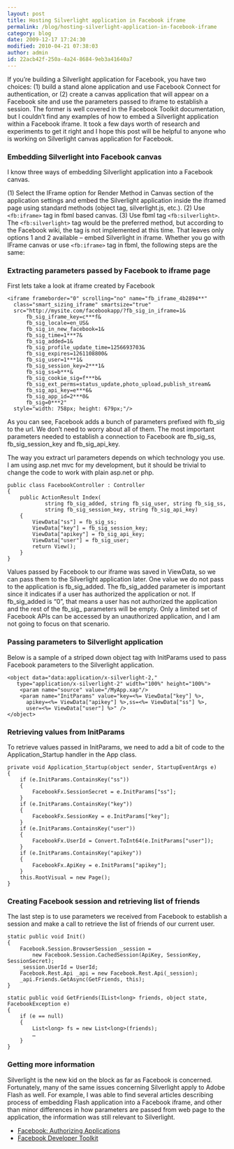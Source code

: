 ```yaml
---
layout: post
title: Hosting Silverlight application in Facebook iframe
permalink: /blog/hosting-silverlight-application-in-facebook-iframe
category: blog
date: 2009-12-17 17:24:30
modified: 2010-04-21 07:38:03
author: admin
id: 22acb42f-250a-4a24-8684-9eb3a41640a7
---
```


If you’re building a Silverlight application for Facebook, you have two
choices: (1) build a stand alone application and use Facebook Connect
for authentication, or (2) create a canvas application that will appear
on a Facebook site and use the parameters passed to iframe to establish
a session. The former is well covered in the Facebook Toolkit
documentation, but I couldn’t find any examples of how to embed
a Silverlight application within a Facebook iframe. It took a few days
worth of research and experiments to get it right and I hope this post
will be helpful to anyone who is working on Silverlight canvas
application for Facebook.

### Embedding Silverlight into Facebook canvas

I know three ways of embedding Silverlight application into a Facebook
canvas.

(1) Select the IFrame option for Render Method in Canvas section of the
application settings and embed the Silverlight application inside the
iframed page using standard methods (object tag, silverlight.js, etc.).
(2) Use `<fb:iframe>` tag in fbml based canvas. (3) Use fbml tag
`<fb:silverlight>`. The `<fb:silverlight>` tag would be the preferred
method, but according to the Facebook wiki, the tag is not implemented
at this time. That leaves only options 1 and 2 available – embed
Silverlight in iframe. Whether you go with IFrame canvas or use
`<fb:iframe>` tag in fbml, the following steps are the same:

### Extracting parameters passed by Facebook to iframe page

First lets take a look at iframe created by Facebook

    <iframe frameborder="0" scrolling="no" name="fb_iframe_4b2894**"
      class="smart_sizing_iframe" smartsize="true"
      src="http://mysite.com/facebookapp/?fb_sig_in_iframe=1&
          fb_sig_iframe_key=c***f&
          fb_sig_locale=en_US&
          fb_sig_in_new_facebook=1&
          fb_sig_time=1***7&
          fb_sig_added=1&
          fb_sig_profile_update_time=1256693703&
          fb_sig_expires=1261108800&
          fb_sig_user=1***1&
          fb_sig_session_key=2***1&
          fb_sig_ss=b***&
          fb_sig_cookie_sig=f***b&
          fb_sig_ext_perms=status_update,photo_upload,publish_stream&
          fb_sig_api_key=e***6&
          fb_sig_app_id=2***0&
          fb_sig=0***2"
      style="width: 758px; height: 679px;"/>

As you can see, Facebook adds a bunch of parameters prefixed with
fb_sig to the url. We don’t need to worry about all of them. The most
important parameters needed to establish a connection to Facebook are
fb_sig_ss, fb_sig_session_key and fb_sig_api_key.

The way you extract url parameters depends on which technology you use.
I am using asp.net mvc for my development, but it should be trivial
to change the code to work with plain asp.net or php.

    public class FacebookController : Controller
    {
        public ActionResult Index(
                string fb_sig_added, string fb_sig_user, string fb_sig_ss,
                string fb_sig_session_key, string fb_sig_api_key)
        {
            ViewData["ss"] = fb_sig_ss;
            ViewData["key"] = fb_sig_session_key;
            ViewData["apikey"] = fb_sig_api_key;
            ViewData["user"] = fb_sig_user;
            return View();
        }
    }

Values passed by Facebook to our iframe was saved in ViewData, so we
can pass them to the Silverlight application later. One value we do not
pass to the application is fb_sig_added. The fb_sig_added parameter is
important since it indicates if a user has authorized the application
or not. If fb_sig_added is “0”, that means a user has not authorized
the application and the rest of the fb_sig_ parameters will be empty.
Only a limited set of Facebook APIs can be accessed by an unauthorized
application, and I am not going to focus on that scenario.

### Passing parameters to Silverlight application

Below is a sample of a striped down object tag with InitParams used to
pass Facebook parameters to the Silverlight application.

    <object data="data:application/x-silverlight-2,"
       type="application/x-silverlight-2" width="100%" height="100%">
        <param name="source" value="/MyApp.xap"/>
        <param name="InitParams" value="key=<%= ViewData["key"] %>,
          apikey=<%= ViewData["apikey"] %>,ss=<%= ViewData["ss"] %>,
          user=<%= ViewData["user"] %>" />
    </object>

### Retrieving values from InitParams

To retrieve values passed in InitParams, we need to add a bit of code
to the Application_Startup handler in the App class.

    private void Application_Startup(object sender, StartupEventArgs e)
    {
        if (e.InitParams.ContainsKey("ss"))
        {
            FacebookFx.SessionSecret = e.InitParams["ss"];
        }
        if (e.InitParams.ContainsKey("key"))
        {
            FacebookFx.SessionKey = e.InitParams["key"];
        }
        if (e.InitParams.ContainsKey("user"))
        {
            FacebookFx.UserId = Convert.ToInt64(e.InitParams["user"]);
        }
        if (e.InitParams.ContainsKey("apikey"))
        {
            FacebookFx.ApiKey = e.InitParams["apikey"];
        }
        this.RootVisual = new Page();
    }

### Creating Facebook session and retrieving list of friends

The last step is to use parameters we received from Facebook to
establish a session and make a call to retrieve the list of friends
of our current user.

    static public void Init()
    {
        Facebook.Session.BrowserSession _session = 
            new Facebook.Session.CachedSession(ApiKey, SessionKey, SessionSecret); 
        _session.UserId = UserId;
        Facebook.Rest.Api _api = new Facebook.Rest.Api(_session); 
        _api.Friends.GetAsync(GetFriends, this);
    }

    static public void GetFriends(IList<long> friends, object state, FacebookException e)
    {
        if (e == null)
        { 
            List<long> fs = new List<long>(friends);
            …
        }
    }

### Getting more information

Silverlight is the new kid on the block as far as Facebook is concerned.
Fortunately, many of the same issues concerning Silverlight apply to
Adobe Flash as well. For example, I was able to find several articles
describing process of embedding Flash application into a Facebook
iframe, and other than minor differences in how parameters are passed
from web page to the application, the information was still relevant to
Silverlight.

* <a href="http://wiki.developers.facebook.com/index.php/Authorizing_Applications">Facebook: Authorizing Applications</a>
* <a href="http://facebooktoolkit.codeplex.com/">Facebook Developer Toolkit</a>
